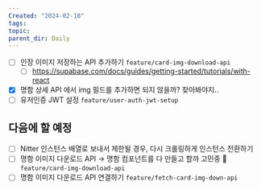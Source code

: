 ```yaml
---
Created: "2024-02-18"
tags: 
topic: 
parent_dir: Daily
---
```


- [ ] 인장 이미지 저장하는 API 추가하기 `feature/card-img-download-api`
	- [ ] https://supabase.com/docs/guides/getting-started/tutorials/with-react
- [x] 명함 상세 API 에서 img 필드를 추가하면 되지 않을까? 찾아봐야지.. 
- [ ] 유저인증 JWT 설정 `feature/user-auth-jwt-setup` 
## 다음에 할 예정
- [ ] Nitter 인스턴스 배열로 보내서 제한될 경우, 다시 크롤링하게 인스턴스 전환하기
- [ ] 명함 이미지 다운로드 API -> 명함 컴포넌트를 다 만들고 할까 고민중 🤔 `feature/card-img-download-api`
- [ ] 명함 이미지 다운로드 API 연결하기 `feature/fetch-card-img-down-api`